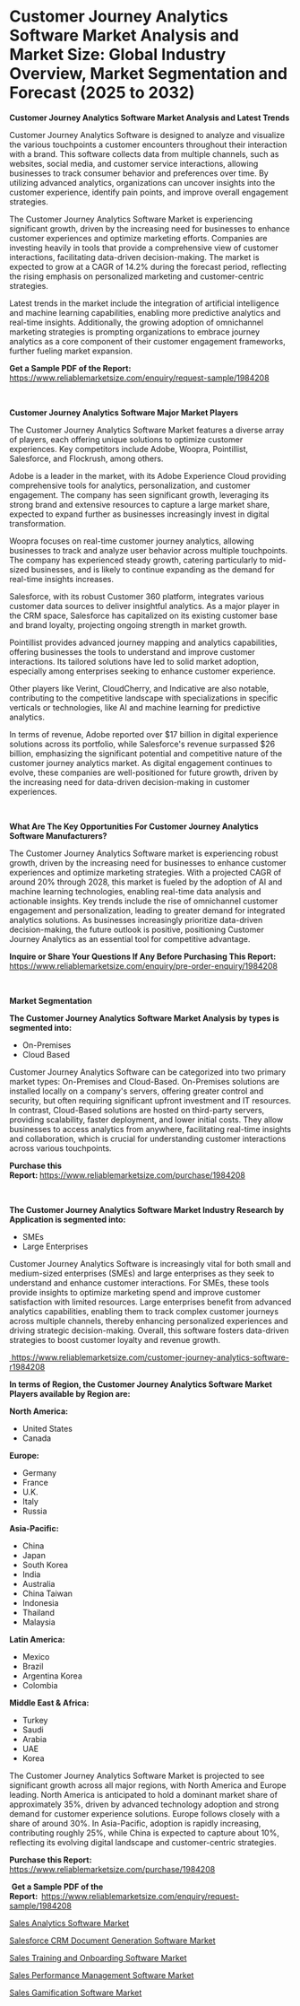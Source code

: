 <p><h1>Customer Journey Analytics Software Market Analysis and Market Size: Global Industry Overview, Market Segmentation and Forecast (2025 to 2032)</h1></p><p><strong>Customer Journey Analytics Software Market Analysis and Latest Trends</strong></p>
<p><p>Customer Journey Analytics Software is designed to analyze and visualize the various touchpoints a customer encounters throughout their interaction with a brand. This software collects data from multiple channels, such as websites, social media, and customer service interactions, allowing businesses to track consumer behavior and preferences over time. By utilizing advanced analytics, organizations can uncover insights into the customer experience, identify pain points, and improve overall engagement strategies.</p><p>The Customer Journey Analytics Software Market is experiencing significant growth, driven by the increasing need for businesses to enhance customer experiences and optimize marketing efforts. Companies are investing heavily in tools that provide a comprehensive view of customer interactions, facilitating data-driven decision-making. The market is expected to grow at a CAGR of 14.2% during the forecast period, reflecting the rising emphasis on personalized marketing and customer-centric strategies.</p><p>Latest trends in the market include the integration of artificial intelligence and machine learning capabilities, enabling more predictive analytics and real-time insights. Additionally, the growing adoption of omnichannel marketing strategies is prompting organizations to embrace journey analytics as a core component of their customer engagement frameworks, further fueling market expansion.</p></p>
<p><strong>Get a Sample PDF of the Report:&nbsp;</strong> <a href="https://www.reliablemarketsize.com/enquiry/request-sample/1984208?utm_campaign=1901&utm_medium=2&utm_source=Github&utm_content=ia&utm_term=09032025&utm_id=customer-journey-analytics-software">https://www.reliablemarketsize.com/enquiry/request-sample/1984208</a></p>
<p>&nbsp;</p>
<p><strong>Customer Journey Analytics Software Major Market Players</strong></p>
<p><p>The Customer Journey Analytics Software Market features a diverse array of players, each offering unique solutions to optimize customer experiences. Key competitors include Adobe, Woopra, Pointillist, Salesforce, and Flockrush, among others.</p><p>Adobe is a leader in the market, with its Adobe Experience Cloud providing comprehensive tools for analytics, personalization, and customer engagement. The company has seen significant growth, leveraging its strong brand and extensive resources to capture a large market share, expected to expand further as businesses increasingly invest in digital transformation.</p><p>Woopra focuses on real-time customer journey analytics, allowing businesses to track and analyze user behavior across multiple touchpoints. The company has experienced steady growth, catering particularly to mid-sized businesses, and is likely to continue expanding as the demand for real-time insights increases.</p><p>Salesforce, with its robust Customer 360 platform, integrates various customer data sources to deliver insightful analytics. As a major player in the CRM space, Salesforce has capitalized on its existing customer base and brand loyalty, projecting ongoing strength in market growth.</p><p>Pointillist provides advanced journey mapping and analytics capabilities, offering businesses the tools to understand and improve customer interactions. Its tailored solutions have led to solid market adoption, especially among enterprises seeking to enhance customer experience.</p><p>Other players like Verint, CloudCherry, and Indicative are also notable, contributing to the competitive landscape with specializations in specific verticals or technologies, like AI and machine learning for predictive analytics.</p><p>In terms of revenue, Adobe reported over $17 billion in digital experience solutions across its portfolio, while Salesforce's revenue surpassed $26 billion, emphasizing the significant potential and competitive nature of the customer journey analytics market. As digital engagement continues to evolve, these companies are well-positioned for future growth, driven by the increasing need for data-driven decision-making in customer experiences.</p></p>
<p>&nbsp;</p>
<p><strong>What Are The Key Opportunities For Customer Journey Analytics Software Manufacturers?</strong></p>
<p><p>The Customer Journey Analytics Software market is experiencing robust growth, driven by the increasing need for businesses to enhance customer experiences and optimize marketing strategies. With a projected CAGR of around 20% through 2028, this market is fueled by the adoption of AI and machine learning technologies, enabling real-time data analysis and actionable insights. Key trends include the rise of omnichannel customer engagement and personalization, leading to greater demand for integrated analytics solutions. As businesses increasingly prioritize data-driven decision-making, the future outlook is positive, positioning Customer Journey Analytics as an essential tool for competitive advantage.</p></p>
<p><strong>Inquire or Share Your Questions If Any Before Purchasing This Report:</strong> <a href="https://www.reliablemarketsize.com/enquiry/pre-order-enquiry/1984208?utm_campaign=1901&utm_medium=2&utm_source=Github&utm_content=ia&utm_term=09032025&utm_id=customer-journey-analytics-software">https://www.reliablemarketsize.com/enquiry/pre-order-enquiry/1984208</a></p>
<p>&nbsp;</p>
<p><strong>Market Segmentation</strong></p>
<p><strong>The Customer Journey Analytics Software Market Analysis by types is segmented into:</strong></p>
<p><ul><li>On-Premises</li><li>Cloud Based</li></ul></p>
<p><p>Customer Journey Analytics Software can be categorized into two primary market types: On-Premises and Cloud-Based. On-Premises solutions are installed locally on a company's servers, offering greater control and security, but often requiring significant upfront investment and IT resources. In contrast, Cloud-Based solutions are hosted on third-party servers, providing scalability, faster deployment, and lower initial costs. They allow businesses to access analytics from anywhere, facilitating real-time insights and collaboration, which is crucial for understanding customer interactions across various touchpoints.</p></p>
<p><strong>Purchase this Report:&nbsp;</strong><a href="https://www.reliablemarketsize.com/purchase/1984208?utm_campaign=1901&utm_medium=2&utm_source=Github&utm_content=ia&utm_term=09032025&utm_id=customer-journey-analytics-software">https://www.reliablemarketsize.com/purchase/1984208</a></p>
<p>&nbsp;</p>
<p><strong>The Customer Journey Analytics Software Market Industry Research by Application is segmented into:</strong></p>
<p><ul><li>SMEs</li><li>Large Enterprises</li></ul></p>
<p><p>Customer Journey Analytics Software is increasingly vital for both small and medium-sized enterprises (SMEs) and large enterprises as they seek to understand and enhance customer interactions. For SMEs, these tools provide insights to optimize marketing spend and improve customer satisfaction with limited resources. Large enterprises benefit from advanced analytics capabilities, enabling them to track complex customer journeys across multiple channels, thereby enhancing personalized experiences and driving strategic decision-making. Overall, this software fosters data-driven strategies to boost customer loyalty and revenue growth.</p></p>
<p><a href="https://www.reliablemarketsize.com/customer-journey-analytics-software-r1984208?utm_campaign=1901&utm_medium=2&utm_source=Github&utm_content=ia&utm_term=09032025&utm_id=customer-journey-analytics-software">&nbsp;https://www.reliablemarketsize.com/customer-journey-analytics-software-r1984208</a></p>
<p><strong>In terms of Region, the Customer Journey Analytics Software Market Players available by Region are:</strong></p>
<p>
    <p> <strong> North America: </strong>
        <ul>
            <li>United States</li>
            <li>Canada</li>
        </ul>
        </p> 
    <p> <strong> Europe: </strong>
        <ul>
            <li>Germany</li>
            <li>France</li>
            <li>U.K.</li>
            <li>Italy</li>
            <li>Russia</li>
        </ul>
        </p> 
    <p> <strong> Asia-Pacific: </strong>
        <ul>
            <li>China</li>
            <li>Japan</li>
            <li>South Korea</li>
            <li>India</li>
            <li>Australia</li>
            <li>China Taiwan</li>
            <li>Indonesia</li>
            <li>Thailand</li>
            <li>Malaysia</li>
        </ul>
        </p> 
    <p> <strong> Latin America: </strong>
        <ul>
            <li>Mexico</li>
            <li>Brazil</li>
            <li>Argentina Korea</li>
            <li>Colombia</li>
        </ul>
        </p> 
    <p> <strong> Middle East & Africa: </strong>
        <ul>
            <li>Turkey</li>
            <li>Saudi</li>
            <li>Arabia</li>
            <li>UAE</li>
            <li>Korea</li>
        </ul>
    </p>
    </p>
<p><p>The Customer Journey Analytics Software Market is projected to see significant growth across all major regions, with North America and Europe leading. North America is anticipated to hold a dominant market share of approximately 35%, driven by advanced technology adoption and strong demand for customer experience solutions. Europe follows closely with a share of around 30%. In Asia-Pacific, adoption is rapidly increasing, contributing roughly 25%, while China is expected to capture about 10%, reflecting its evolving digital landscape and customer-centric strategies.</p></p>
<p><strong>Purchase this Report: </strong><a href="https://www.reliablemarketsize.com/purchase/1984208?utm_campaign=1901&utm_medium=2&utm_source=Github&utm_content=ia&utm_term=09032025&utm_id=customer-journey-analytics-software">https://www.reliablemarketsize.com/purchase/1984208</a></p>
<p>&nbsp;<strong>Get a Sample PDF of the Report:&nbsp;&nbsp;</strong><a href="https://www.reliablemarketsize.com/enquiry/request-sample/1984208?utm_campaign=1901&utm_medium=2&utm_source=Github&utm_content=ia&utm_term=09032025&utm_id=customer-journey-analytics-software">https://www.reliablemarketsize.com/enquiry/request-sample/1984208</a></p>
<p><strong></strong></p>
<p><p><a href="https://github.com/lotoahshaiek/Market-Research-Report-List-1/blob/main/sales-analytics-software-market.md?utm_campaign=1901&utm_medium=2&utm_source=Github&utm_content=ia&utm_term=09032025&utm_id=customer-journey-analytics-software">Sales Analytics Software Market</a></p><p><a href="https://github.com/thapabylers2/Market-Research-Report-List-1/blob/main/salesforce-crm-document-generation-software-market.md?utm_campaign=1901&utm_medium=2&utm_source=Github&utm_content=ia&utm_term=09032025&utm_id=customer-journey-analytics-software">Salesforce CRM Document Generation Software Market</a></p><p><a href="https://github.com/motosyuliq/Market-Research-Report-List-1/blob/main/sales-training-and-onboarding-software-market.md?utm_campaign=1901&utm_medium=2&utm_source=Github&utm_content=ia&utm_term=09032025&utm_id=customer-journey-analytics-software">Sales Training and Onboarding Software Market</a></p><p><a href="https://github.com/muskoaizahfi/Market-Research-Report-List-1/blob/main/sales-performance-management-software-market.md?utm_campaign=1901&utm_medium=2&utm_source=Github&utm_content=ia&utm_term=09032025&utm_id=customer-journey-analytics-software">Sales Performance Management Software Market</a></p><p><a href="https://github.com/nsmifidget3/Market-Research-Report-List-1/blob/main/sales-gamification-software-market.md?utm_campaign=1901&utm_medium=2&utm_source=Github&utm_content=ia&utm_term=09032025&utm_id=customer-journey-analytics-software">Sales Gamification Software Market</a></p></p>